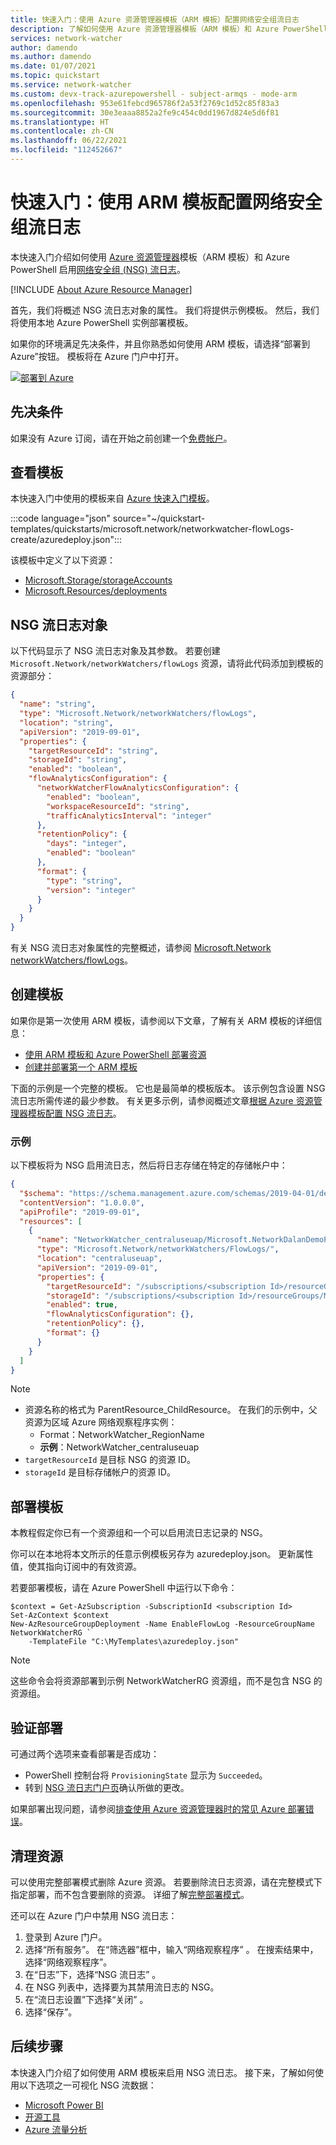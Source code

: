 ```yaml
---
title: 快速入门：使用 Azure 资源管理器模板（ARM 模板）配置网络安全组流日志
description: 了解如何使用 Azure 资源管理器模板（ARM 模板）和 Azure PowerShell 以编程方式启用网络安全组 (NSG) 流日志。
services: network-watcher
author: damendo
ms.author: damendo
ms.date: 01/07/2021
ms.topic: quickstart
ms.service: network-watcher
ms.custom: devx-track-azurepowershell - subject-armqs - mode-arm
ms.openlocfilehash: 953e61febcd965786f2a53f2769c1d52c85f83a3
ms.sourcegitcommit: 30e3eaaa8852a2fe9c454c0dd1967d824e5d6f81
ms.translationtype: HT
ms.contentlocale: zh-CN
ms.lasthandoff: 06/22/2021
ms.locfileid: "112452667"
---
```

# <a name="quickstart-configure-network-security-group-flow-logs-by-using-an-arm-template"></a>快速入门：使用 ARM 模板配置网络安全组流日志

本快速入门介绍如何使用 [Azure 资源管理器](../azure-resource-manager/management/overview.md)模板（ARM 模板）和 Azure PowerShell 启用[网络安全组 (NSG) 流日志](network-watcher-nsg-flow-logging-overview.md)。

[!INCLUDE [About Azure Resource Manager](../../includes/resource-manager-quickstart-introduction.md)]

首先，我们将概述 NSG 流日志对象的属性。 我们将提供示例模板。 然后，我们将使用本地 Azure PowerShell 实例部署模板。

如果你的环境满足先决条件，并且你熟悉如何使用 ARM 模板，请选择“部署到 Azure”按钮。 模板将在 Azure 门户中打开。

[![部署到 Azure](../media/template-deployments/deploy-to-azure.svg)](https://portal.azure.com/#create/Microsoft.Template/uri/https%3A%2F%2Fraw.githubusercontent.com%2FAzure%2Fazure-quickstart-templates%2Fmaster%2Fquickstarts%2Fmicrosoft.network%2Fnetworkwatcher-flowLogs-create%2Fazuredeploy.json)

## <a name="prerequisites"></a>先决条件

如果没有 Azure 订阅，请在开始之前创建一个[免费帐户](https://azure.microsoft.com/free/?WT.mc_id=A261C142F)。

## <a name="review-the-template"></a>查看模板

本快速入门中使用的模板来自 [Azure 快速入门模板](https://azure.microsoft.com/resources/templates/networkwatcher-flowlogs-create/)。

:::code language="json" source="~/quickstart-templates/quickstarts/microsoft.network/networkwatcher-flowLogs-create/azuredeploy.json":::

该模板中定义了以下资源：

- [Microsoft.Storage/storageAccounts](/azure/templates/microsoft.storage/storageaccounts)
- [Microsoft.Resources/deployments](/azure/templates/microsoft.resources/deployments)

## <a name="nsg-flow-logs-object"></a>NSG 流日志对象

以下代码显示了 NSG 流日志对象及其参数。 若要创建 `Microsoft.Network/networkWatchers/flowLogs` 资源，请将此代码添加到模板的资源部分：

```json
{
  "name": "string",
  "type": "Microsoft.Network/networkWatchers/flowLogs",
  "location": "string",
  "apiVersion": "2019-09-01",
  "properties": {
    "targetResourceId": "string",
    "storageId": "string",
    "enabled": "boolean",
    "flowAnalyticsConfiguration": {
      "networkWatcherFlowAnalyticsConfiguration": {
        "enabled": "boolean",
        "workspaceResourceId": "string",
        "trafficAnalyticsInterval": "integer"
      },
      "retentionPolicy": {
        "days": "integer",
        "enabled": "boolean"
      },
      "format": {
        "type": "string",
        "version": "integer"
      }
    }
  }
}
```

有关 NSG 流日志对象属性的完整概述，请参阅 [Microsoft.Network networkWatchers/flowLogs](/azure/templates/microsoft.network/networkwatchers/flowlogs)。

## <a name="create-your-template"></a>创建模板

如果你是第一次使用 ARM 模板，请参阅以下文章，了解有关 ARM 模板的详细信息：

- [使用 ARM 模板和 Azure PowerShell 部署资源](../azure-resource-manager/templates/deploy-powershell.md#deploy-local-template)
- [创建并部署第一个 ARM 模板](../azure-resource-manager/templates/template-tutorial-create-first-template.md)

下面的示例是一个完整的模板。 它也是最简单的模板版本。 该示例包含设置 NSG 流日志所需传递的最少参数。 有关更多示例，请参阅概述文章[根据 Azure 资源管理器模板配置 NSG 流日志](network-watcher-nsg-flow-logging-azure-resource-manager.md)。

### <a name="example"></a>示例

以下模板将为 NSG 启用流日志，然后将日志存储在特定的存储帐户中：

```json
{
  "$schema": "https://schema.management.azure.com/schemas/2019-04-01/deploymentTemplate.json#",
  "contentVersion": "1.0.0.0",
  "apiProfile": "2019-09-01",
  "resources": [
    {
      "name": "NetworkWatcher_centraluseuap/Microsoft.NetworkDalanDemoPerimeterNSG",
      "type": "Microsoft.Network/networkWatchers/FlowLogs/",
      "location": "centraluseuap",
      "apiVersion": "2019-09-01",
      "properties": {
        "targetResourceId": "/subscriptions/<subscription Id>/resourceGroups/DalanDemo/providers/Microsoft.Network/networkSecurityGroups/PerimeterNSG",
        "storageId": "/subscriptions/<subscription Id>/resourceGroups/MyCanaryFlowLog/providers/Microsoft.Storage/storageAccounts/storagev2ira",
        "enabled": true,
        "flowAnalyticsConfiguration": {},
        "retentionPolicy": {},
        "format": {}
      }
    }
  ]
}
```

> [!NOTE]
> - 资源名称的格式为 ParentResource_ChildResource。 在我们的示例中，父资源为区域 Azure 网络观察程序实例：
>    - Format：NetworkWatcher_RegionName
>    - **示例**：NetworkWatcher_centraluseuap
> - `targetResourceId` 是目标 NSG 的资源 ID。
> - `storageId` 是目标存储帐户的资源 ID。

## <a name="deploy-the-template"></a>部署模板

本教程假定你已有一个资源组和一个可以启用流日志记录的 NSG。

你可以在本地将本文所示的任意示例模板另存为 azuredeploy.json。 更新属性值，使其指向订阅中的有效资源。

若要部署模板，请在 Azure PowerShell 中运行以下命令：

```azurepowershell-interactive
$context = Get-AzSubscription -SubscriptionId <subscription Id>
Set-AzContext $context
New-AzResourceGroupDeployment -Name EnableFlowLog -ResourceGroupName NetworkWatcherRG `
    -TemplateFile "C:\MyTemplates\azuredeploy.json"
```

> [!NOTE]
> 这些命令会将资源部署到示例 NetworkWatcherRG 资源组，而不是包含 NSG 的资源组。

## <a name="validate-the-deployment"></a>验证部署

可通过两个选项来查看部署是否成功：

- PowerShell 控制台将 `ProvisioningState` 显示为 `Succeeded`。
- 转到 [NSG 流日志门户页](https://ms.portal.azure.com/#blade/Microsoft_Azure_Network/NetworkWatcherMenuBlade/flowLogs)确认所做的更改。

如果部署出现问题，请参阅[排查使用 Azure 资源管理器时的常见 Azure 部署错误](../azure-resource-manager/templates/common-deployment-errors.md)。

## <a name="clean-up-resources"></a>清理资源

可以使用完整部署模式删除 Azure 资源。 若要删除流日志资源，请在完整模式下指定部署，而不包含要删除的资源。 详细了解[完整部署模式](../azure-resource-manager/templates/deployment-modes.md#complete-mode)。

还可以在 Azure 门户中禁用 NSG 流日志：

1. 登录到 Azure 门户。
1. 选择“所有服务”。 在“筛选器”框中，输入“网络观察程序” 。 在搜索结果中，选择“网络观察程序”。
1. 在“日志”下，选择“NSG 流日志” 。
1. 在 NSG 列表中，选择要为其禁用流日志的 NSG。
1. 在“流日志设置”下选择“关闭” 。
1. 选择“保存”。

## <a name="next-steps"></a>后续步骤

本快速入门介绍了如何使用 ARM 模板来启用 NSG 流日志。 接下来，了解如何使用以下选项之一可视化 NSG 流数据：

- [Microsoft Power BI](network-watcher-visualize-nsg-flow-logs-power-bi.md)
- [开源工具](network-watcher-visualize-nsg-flow-logs-open-source-tools.md)
- [Azure 流量分析](traffic-analytics.md)
